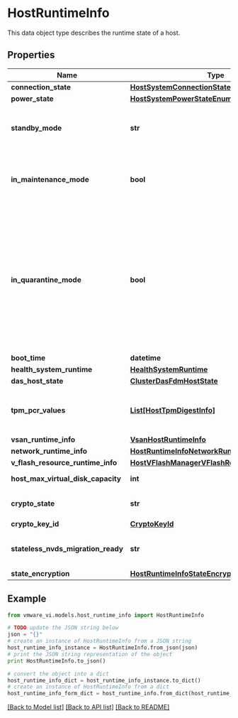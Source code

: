 # HostRuntimeInfo

This data object type describes the runtime state of a host. 

## Properties
Name | Type | Description | Notes
------------ | ------------- | ------------- | -------------
**connection_state** | [**HostSystemConnectionStateEnum**](HostSystemConnectionStateEnum.md) |  | 
**power_state** | [**HostSystemPowerStateEnum**](HostSystemPowerStateEnum.md) |  | 
**standby_mode** | **str** | The host&#39;s standby mode.  For valid values see *HostStandbyMode_enum*. The property is only populated by vCenter server. If queried directly from a ESX host, the property is is unset.  ***Since:*** vSphere API 4.1  | [optional] 
**in_maintenance_mode** | **bool** | The flag to indicate whether or not the host is in maintenance mode.  This flag is set when the host has entered the maintenance mode. It is not set during the entering phase of maintenance mode.  See also *HostSystem.EnterMaintenanceMode_Task*, *HostSystem.ExitMaintenanceMode_Task*.  | 
**in_quarantine_mode** | **bool** | The flag to indicate whether or not the host is in quarantine mode.  InfraUpdateHa will recommend to set this flag based on the HealthUpdates received by the HealthUpdateProviders configured for the cluster. A host that is reported as degraded will be recommended to enter quarantine mode, while a host that is reported as healthy will be recommended to exit quarantine mode. Execution of these recommended actions will set this flag. Hosts in quarantine mode will be avoided by vSphere DRS as long as the increased consolidation in the cluster does not negatively affect VM performance.  See also *HealthUpdateManager*, *ClusterInfraUpdateHaConfigInfo*, *ClusterHostInfraUpdateHaModeAction*.  ***Since:*** vSphere API 6.5  | [optional] 
**boot_time** | **datetime** | The time when the host was booted.  | [optional] 
**health_system_runtime** | [**HealthSystemRuntime**](HealthSystemRuntime.md) |  | [optional] 
**das_host_state** | [**ClusterDasFdmHostState**](ClusterDasFdmHostState.md) |  | [optional] 
**tpm_pcr_values** | [**List[HostTpmDigestInfo]**](HostTpmDigestInfo.md) | Deprecated as of @released(\&quot;5.1\&quot;) this information should be considered to be neither complete nor reliable.  The array of PCR digest values stored in the TPM device since the last host boot time.  ***Since:*** vSphere API 4.0  | [optional] 
**vsan_runtime_info** | [**VsanHostRuntimeInfo**](VsanHostRuntimeInfo.md) |  | [optional] 
**network_runtime_info** | [**HostRuntimeInfoNetworkRuntimeInfo**](HostRuntimeInfoNetworkRuntimeInfo.md) |  | [optional] 
**v_flash_resource_runtime_info** | [**HostVFlashManagerVFlashResourceRunTimeInfo**](HostVFlashManagerVFlashResourceRunTimeInfo.md) |  | [optional] 
**host_max_virtual_disk_capacity** | **int** | The maximum theoretical virtual disk capacity supported by this host  ***Since:*** vSphere API 5.5  | [optional] 
**crypto_state** | **str** | Encryption state of the host.  Valid values are enumerated by the *CryptoState* type.  ***Since:*** vSphere API 6.5  | [optional] 
**crypto_key_id** | [**CryptoKeyId**](CryptoKeyId.md) |  | [optional] 
**stateless_nvds_migration_ready** | **str** | Indicating the host is ready for NVDS to VDS migration.  See *HostRuntimeInfoStatelessNvdsMigrationState_enum* for supported values.  ***Since:*** vSphere API 7.0.2.0  | [optional] 
**state_encryption** | [**HostRuntimeInfoStateEncryptionInfo**](HostRuntimeInfoStateEncryptionInfo.md) |  | [optional] 

## Example

```python
from vmware_vi.models.host_runtime_info import HostRuntimeInfo

# TODO update the JSON string below
json = "{}"
# create an instance of HostRuntimeInfo from a JSON string
host_runtime_info_instance = HostRuntimeInfo.from_json(json)
# print the JSON string representation of the object
print HostRuntimeInfo.to_json()

# convert the object into a dict
host_runtime_info_dict = host_runtime_info_instance.to_dict()
# create an instance of HostRuntimeInfo from a dict
host_runtime_info_form_dict = host_runtime_info.from_dict(host_runtime_info_dict)
```
[[Back to Model list]](../README.md#documentation-for-models) [[Back to API list]](../README.md#documentation-for-api-endpoints) [[Back to README]](../README.md)


